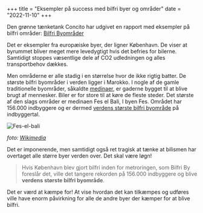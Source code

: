 +++
title = "Eksempler på success med bilfri byer og områder"
date = "2022-11-10"
+++

Den grønne tænketank Concito har udgivet en rapport med eksempler på bilfri områder:
[Bilfri Byområder](https://concito.dk/udgivelser/bilfrie-byomraader)

Det er eksempler fra europæiske byer, der ligner København. De viser at byrummet bliver meget mere levedygtigt hvis det befries for bilerne. Samtidigt stoppes væsentlige dele af CO2 udledningen og alles transportbehov dækkes.

Men områderne er alle stadig i en størrelse hvor de ikke rigtig batter. De største bilfri byområder i verden ligger i Marokko. I nogle af de gamle traditionelle byområder, såkaldte [medinaer](https://da.wikipedia.org/wiki/Medina_(bydel)), er gaderne bygget til at blive brugt af mennesker. Biler er for store til at køre de fleste steder. Det største af den slags områder er medinaen Fes el Bali, I byen Fes. Området har 156.000 indbyggere og er dermed [verdens største bilfri byområde](https://en.wikipedia.org/wiki/List_of_car-free_places) på indbyggertal.

![Fes-el-bali](/img/fes-el-bali.jpg)

*foto: [Wikimedia](https://commons.wikimedia.org/wiki/File:Fes-el-Bali_(Old_Medina),_Fes_(6218470592).jpg)*

Det er imponerende, men samtidigt også ret tragisk at tænke at bilismen har overtaget alle større byer verden over. Det skal være løgn!
> Hvis København blev gjort bilfri inden for metroringen, som Bilfri By foreslår det, ville det tangere rekorden på 156.000 indbyggere og blive **verdens største bilfri byområde**.

Det er værd at kæmpe for! At vise hvordan det kan tilkæmpes og udføres ville have enorm påvirkning for alle de andre byer der kæmper for at blive bilfri.